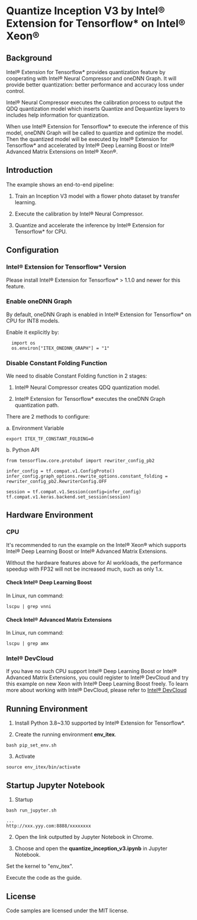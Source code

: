 # Quantize Inception V3 by Intel® Extension for Tensorflow* on Intel® Xeon®


## Background

Intel® Extension for Tensorflow* provides quantization feature by cooperating with Intel® Neural Compressor and oneDNN Graph. It will provide better quantization: better performance and accuracy loss under control.

Intel® Neural Compressor executes the calibration process to output the QDQ quantization model which inserts Quantize and Dequantize layers to includes help information for quantization.

When use Intel® Extension for Tensorflow* to execute the inference of this model, oneDNN Graph will be called to quantize and optimize the model. Then the quantized model will be executed by Intel® Extension for Tensorflow* and accelerated by Intel® Deep Learning Boost or Intel® Advanced Matrix Extensions on Intel® Xeon®.

## Introduction

The example shows an end-to-end pipeline:

1. Train an Inception V3 model with a flower photo dataset by transfer learning.

2. Execute the calibration by Intel® Neural Compressor.

3. Quantize and accelerate the inference by Intel® Extension for Tensorflow* for CPU.
  

## Configuration

### Intel® Extension for Tensorflow* Version

Please install Intel® Extension for Tensorflow* > 1.1.0 and newer for this feature.

### Enable oneDNN Graph

By default, oneDNN Graph is enabled in Intel® Extension for Tensorflow* on CPU for INT8 models.
 
Enable it explicitly by:
 
```
  import os
  os.environ["ITEX_ONEDNN_GRAPH"] = "1"
```

### Disable Constant Folding Function

We need to disable Constant Folding function in 2 stages:

1. Intel® Neural Compressor creates QDQ quantization model.

2. Intel® Extension for Tensorflow* executes the oneDNN Graph quantization path.


There are 2 methods to configure:

a. Environment Variable
```
export ITEX_TF_CONSTANT_FOLDING=0
```

b. Python API
```
from tensorflow.core.protobuf import rewriter_config_pb2

infer_config = tf.compat.v1.ConfigProto()
infer_config.graph_options.rewrite_options.constant_folding = rewriter_config_pb2.RewriterConfig.OFF

session = tf.compat.v1.Session(config=infer_config)
tf.compat.v1.keras.backend.set_session(session)
```

## Hardware Environment

### CPU

It's recommended to run the example on the Intel® Xeon® which supports Intel® Deep Learning Boost or Intel® Advanced Matrix Extensions.

Without the hardware features above for AI workloads, the performance speedup with FP32 will not be increased much, such as only 1.x.

#### Check Intel® Deep Learning Boost

In Linux, run command:

```
lscpu | grep vnni
```

#### Check Intel® Advanced Matrix Extensions

In Linux, run command:

```
lscpu | grep amx
```

### Intel® DevCloud

If you have no such CPU support Intel® Deep Learning Boost or Intel® Advanced Matrix Extensions, you could register to Intel® DevCloud and try this example on new Xeon with Intel® Deep Learning Boost freely. To learn more about working with Intel® DevCloud, please refer to [Intel® DevCloud](https://www.intel.com/content/www/us/en/developer/tools/devcloud/overview.html)


## Running Environment

1. Install Python 3.8~3.10 supported by Intel® Extension for Tensorflow*.

2. Create the running environment **env_itex**.

```
bash pip_set_env.sh
```

3. Activate

```
source env_itex/bin/activate
```

## Startup Jupyter Notebook

1. Startup
```
bash run_jupyter.sh

...
http://xxx.yyy.com:8888/xxxxxxxx

```

2. Open the link outputted by Jupyter Notebook in Chrome.

3. Choose and open the **quantize_inception_v3.ipynb** in Jupyter Notebook.

Set the kernel to "env_itex".

Execute the code as the guide.


## License

Code samples are licensed under the MIT license.
